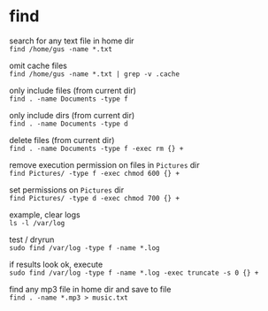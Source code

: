 # find

search for any text file in home dir<br>
`find /home/gus -name *.txt`

omit cache files<br>
`find /home/gus -name *.txt | grep -v .cache`

only include files (from current dir)<br>
`find . -name Documents -type f`

only include dirs (from current dir)<br>
`find . -name Documents -type d`

delete files (from current dir)<br>
`find . -name Documents -type f -exec rm {} +`

remove execution permission on files in `Pictures` dir<br>
`find Pictures/ -type f -exec chmod 600 {} +`

set permissions on `Pictures` dir<br>
`find Pictures/ -type d -exec chmod 700 {} +`

example, clear logs<br>
`ls -l /var/log`

test / dryrun<br>
`sudo find /var/log -type f -name *.log`

if results look ok, execute<br>
`sudo find /var/log -type f -name *.log -exec truncate -s 0 {} +`

find any mp3 file in home dir and save to file<br>
`find . -name *.mp3 > music.txt`
